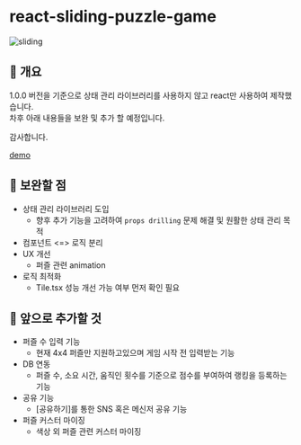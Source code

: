 # react-sliding-puzzle-game

![sliding](https://user-images.githubusercontent.com/28751246/155862199-3a90ba5b-704d-47c3-a2e3-330199732c3c.gif)


## 📃 개요

1.0.0 버전을 기준으로 상태 관리 라이브러리를 사용하지 않고 react만 사용하여 제작했습니다.  
차후 아래 내용들을 보완 및 추가 할 예정입니다.  

감사합니다.

[demo](https://react-sliding-puzzle-game.vercel.app/)

## 📃 보완할 점

- 상태 관리 라이브러리 도입
  - 향후 추가 기능을 고려하여 `props drilling` 문제 해결 및 원활한 상태 관리 목적
- 컴포넌트 <=> 로직 분리 
- UX 개선
  - 퍼즐 관련 animation 
- 로직 최적화
  - Tile.tsx 성능 개선 가능 여부 먼저 확인 필요

## 📃 앞으로 추가할 것 

- 퍼즐 수 입력 기능
  - 현재 4x4 퍼즐만 지원하고있으며 게임 시작 전 입력받는 기능
- DB 연동
  - 퍼즐 수, 소요 시간, 움직인 횟수를 기준으로 점수를 부여하여
    랭킹을 등록하는 기능
- 공유 기능
  - [공유하기]를 통한 SNS 혹은 메신저 공유 기능
- 퍼즐 커스터 마이징
  - 색상 외 퍼즐 관련 커스터 마이징
